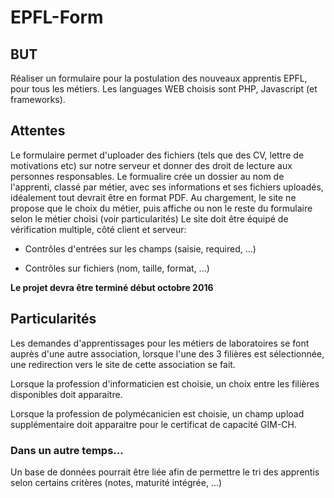 # EPFL-Form

## BUT 

Réaliser un formulaire pour la postulation des nouveaux apprentis EPFL, pour tous les métiers.
Les languages WEB choisis sont PHP, Javascript (et frameworks).

## Attentes

Le formulaire permet d'uploader des fichiers (tels que des CV, lettre de motivations etc) sur notre serveur 
et donner des droit de lecture aux personnes responsables.
Le formualire crée un dossier au nom de l'apprenti, classé par métier, avec ses informations et ses fichiers uploadés,
idéalement tout devrait être en format PDF.
Au chargement, le site ne propose que le choix du métier, puis affiche ou non le reste du formulaire selon le métier choisi (voir particularités)
Le site doit être équipé de vérification multiple, côté client et serveur:
* Contrôles d'entrées sur les champs (saisie, required, ...)

* Contrôles sur fichiers (nom, taille, format, ...)

**Le projet devra être terminé début octobre 2016**

## Particularités

Les demandes d'apprentissages pour les métiers de laboratoires se font auprès d'une autre association, 
lorsque l'une des 3 filières est sélectionnée, une redirection vers le site de cette association se fait.

Lorsque la profession d'informaticien est choisie, un choix entre les filières disponibles doit apparaitre.

Lorsque la profession de polymécanicien est choisie, un champ upload supplémentaire doit apparaitre pour le certificat de capacité GIM-CH.

### Dans un autre temps...

Un base de données pourrait être liée afin de permettre le tri des apprentis selon certains critères (notes, maturité intégrée, ...)
